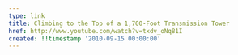 ```yaml
---
type: link
title: Climbing to the Top of a 1,700-Foot Transmission Tower
href: http://www.youtube.com/watch?v=txdv_oNq81I
created: !!timestamp '2010-09-15 00:00:00'
---
```

